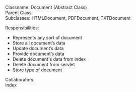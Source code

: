 Classname: Document (Abstract Class)  
Parent Class:  
Subclasses: HTMLDocument, PDFDocument, TXTDocument  
  
Responsibilities:  
- Represents any sort of document  
- Store all document’s data  
- Update document’s data  
- Provide document’s data  
- Delete document's data from index  
- Delete document from servlet  
- Store type of document  
  
Collaborators:  
Index  
